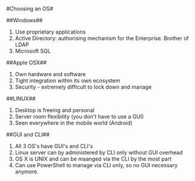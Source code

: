 #Choosing an OS#

##Windows##

1. Use proprietary applications
2. Active Directory: authorising mechanism for the Enterprise. Brother of LDAP
3. Microsoft SQL

##Apple OSX##

1. Own hardware and software
2. Tight integration within its own ecosystem
3. Security - extremely difficult to lock down and manage

##LINUX##

1. Desktop is freeing and personal
2. Server room flexibility (you don't have to use a GUI)
3. Seen everywhere in the mobile world (Android)

##GUI and CLI##

1. All 3 OS's have GUI's and CLI's
2. Linux server can by administered by CLI only without GUI overhead
3. OS X is UNIX and can be maanged via the CLI by the most part
4. Can use PowerShell to manage via CLI only, so no GUI necessary anymore.
